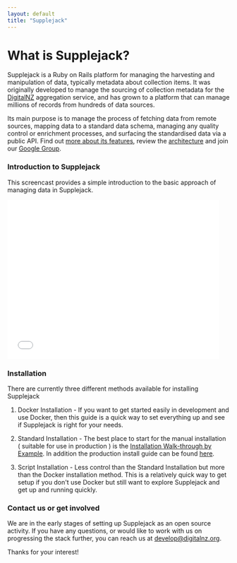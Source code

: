 ```yaml
---
layout: default
title: "Supplejack"
---
```

# What is Supplejack?

Supplejack is a Ruby on Rails platform for managing the harvesting and manipulation of data, typically metadata about collection items. It was originally developed to manage the sourcing of collection metadata for the [DigitalNZ](http://www.digitalnz.org/) aggregation service, and has grown to a platform that can manage millions of records from hundreds of data sources.

Its main purpose is to manage the process of fetching data from remote sources, mapping data to a standard data schema, managing any quality control or enrichment processes, and surfacing the standardised data via a public API. Find out [more about its features](/supplejack/about.html),  review the [architecture](/supplejack/architecture.html) and join our [Google Group](https://groups.google.com/forum/?hl=en#!forum/supplejack).

### Introduction to Supplejack

This screencast provides a simple introduction to the basic approach of managing data in Supplejack.

<iframe width="480" height="360" src="//www.youtube.com/embed/MLUURxcfcLc?rel=0" frameborder="0" allowfullscreen></iframe>

### Installation

There are currently three different methods available for installing Supplejack

1. Docker Installation - If you want to get started easily in development and use Docker, then this guide is a quick way to set everything up and see if Supplejack is
right for your needs.

2. Standard Installation - The best place to start for the manual installation ( suitable for use in production ) is the [Installation Walk-through by Example](/supplejack/start/installation-walk-through-by-example). In addition the production install guide can be found [here](/supplejack/start/production-install.html).

3. Script Installation - Less control than the Standard Installation but more than the Docker installation method. This is a relatively quick way to get setup if you don't use
Docker but still want to explore Supplejack and get up and running quickly.

### Contact us or get involved

We are in the early stages of setting up Supplejack as an open source activity. If you have any questions, or would like to work with us on progressing the stack further, you can reach us at [develop@digitalnz.org](mailto:develop@digitalnz.org).

Thanks for your interest!
